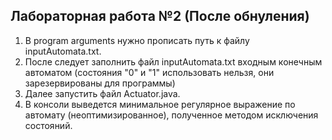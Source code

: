 ## Лабораторная работа №2 (После обнуления)

1. В program arguments нужно прописать путь к файлу inputAutomata.txt.
2. После следует заполнить файл inputAutomata.txt входным конечным автоматом (состояния "0" и "1" использовать нельзя, они зарезервированы для программы)
3. Далее запустить файл Actuator.java.
4. В консоли выведется минимальное регулярное выражение по автомату (неоптимизированное), полученное методом исключения состояний.

